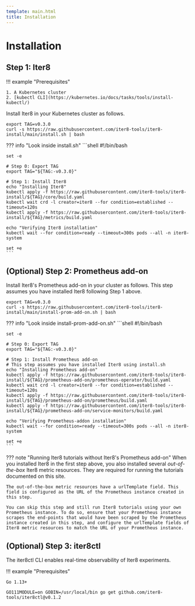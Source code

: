 ```yaml
---
template: main.html
title: Installation
---
```


# Installation

## Step 1: Iter8

!!! example "Prerequisites"

    1. A Kubernetes cluster
    2. [kubectl CLI](https://kubernetes.io/docs/tasks/tools/install-kubectl/)

Install Iter8 in your Kubernetes cluster as follows.

```shell
export TAG=v0.3.0
curl -s https://raw.githubusercontent.com/iter8-tools/iter8-install/main/install.sh | bash
```

??? info "Look inside install.sh"
    ```shell
    #!/bin/bash

    set -e

    # Step 0: Export TAG
    export TAG="${TAG:-v0.3.0}"

    # Step 1: Install Iter8
    echo "Installing Iter8"
    kubectl apply -f https://raw.githubusercontent.com/iter8-tools/iter8-install/${TAG}/core/build.yaml
    kubectl wait crd -l creator=iter8 --for condition=established --timeout=120s
    kubectl apply -f https://raw.githubusercontent.com/iter8-tools/iter8-install/${TAG}/metrics/build.yaml

    echo "Verifying Iter8 installation"
    kubectl wait --for condition=ready --timeout=300s pods --all -n iter8-system

    set +e
    ```        

## (Optional) Step 2: Prometheus add-on

Install Iter8's Prometheus add-on in your cluster as follows. This step assumes you have installed Iter8 following Step 1 above.

```shell
export TAG=v0.3.0
curl -s https://raw.githubusercontent.com/iter8-tools/iter8-install/main/install-prom-add-on.sh | bash
```

??? info "Look inside install-prom-add-on.sh"
    ```shell
    #!/bin/bash

    set -e

    # Step 0: Export TAG
    export TAG="${TAG:-v0.3.0}"

    # Step 1: Install Prometheus add-on
    # This step assumes you have installed Iter8 using install.sh
    echo "Installing Prometheus add-on"
    kubectl apply -f https://raw.githubusercontent.com/iter8-tools/iter8-install/${TAG}/prometheus-add-on/prometheus-operator/build.yaml
    kubectl wait crd -l creator=iter8 --for condition=established --timeout=120s
    kubectl apply -f https://raw.githubusercontent.com/iter8-tools/iter8-install/${TAG}/prometheus-add-on/prometheus/build.yaml
    kubectl apply -f https://raw.githubusercontent.com/iter8-tools/iter8-install/${TAG}/prometheus-add-on/service-monitors/build.yaml

    echo "Verifying Prometheus-addon installation"
    kubectl wait --for condition=ready --timeout=300s pods --all -n iter8-system

    set +e
    ```

??? note "Running Iter8 tutorials without Iter8's Prometheus add-on"
    When you installed Iter8 in the first step above, you also installed several *out-of-the-box* Iter8 metric resources. They are required for running the tutorials documented on this site. 
    
    The out-of-the-box metric resources have a urlTemplate field. This field is configured as the URL of the Prometheus instance created in this step. 
    
    You can skip this step and still run Iter8 tutorials using your own Prometheus instance. To do so, ensure that your Prometheus instance scrapes the end-points that would have been scraped by the Prometheus instance created in this step, and configure the urlTemplate fields of Iter8 metric resources to match the URL of your Prometheus instance.

## (Optional) Step 3: iter8ctl
The iter8ctl CLI enables real-time observability of Iter8 experiments. 

!!! example "Prerequisites"

    Go 1.13+

```shell
GO111MODULE=on GOBIN=/usr/local/bin go get github.com/iter8-tools/iter8ctl@v0.1.2
```